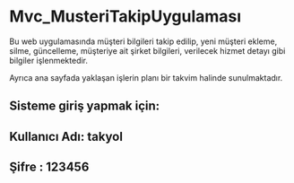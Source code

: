 # Mvc_MusteriTakipUygulaması

Bu web uygulamasında müşteri bilgileri takip edilip, yeni müşteri ekleme, silme, güncelleme, müşteriye ait şirket bilgileri, verilecek hizmet detayı gibi bilgiler işlenmektedir. 

Ayrıca ana sayfada yaklaşan işlerin planı bir takvim halinde sunulmaktadır.

Sisteme giriş yapmak için:
---
   Kullanıcı Adı: takyol
   ---
   Şifre        : 123456
   ---
